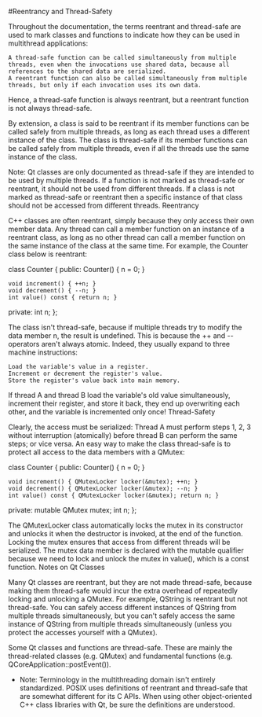 #Reentrancy and Thread-Safety

Throughout the documentation, the terms reentrant and thread-safe are used to mark classes and functions to indicate how they can be used in multithread applications:

    A thread-safe function can be called simultaneously from multiple threads, even when the invocations use shared data, because all references to the shared data are serialized.
    A reentrant function can also be called simultaneously from multiple threads, but only if each invocation uses its own data.

Hence, a thread-safe function is always reentrant, but a reentrant function is not always thread-safe.

By extension, a class is said to be reentrant if its member functions can be called safely from multiple threads, as long as each thread uses a different instance of the class. The class is thread-safe if its member functions can be called safely from multiple threads, even if all the threads use the same instance of the class.

Note: Qt classes are only documented as thread-safe if they are intended to be used by multiple threads. If a function is not marked as thread-safe or reentrant, it should not be used from different threads. If a class is not marked as thread-safe or reentrant then a specific instance of that class should not be accessed from different threads.
Reentrancy

C++ classes are often reentrant, simply because they only access their own member data. Any thread can call a member function on an instance of a reentrant class, as long as no other thread can call a member function on the same instance of the class at the same time. For example, the Counter class below is reentrant:

class Counter
{
public:
    Counter() { n = 0; }

    void increment() { ++n; }
    void decrement() { --n; }
    int value() const { return n; }

private:
    int n;
};

The class isn't thread-safe, because if multiple threads try to modify the data member n, the result is undefined. This is because the ++ and -- operators aren't always atomic. Indeed, they usually expand to three machine instructions:

    Load the variable's value in a register.
    Increment or decrement the register's value.
    Store the register's value back into main memory.

If thread A and thread B load the variable's old value simultaneously, increment their register, and store it back, they end up overwriting each other, and the variable is incremented only once!
Thread-Safety

Clearly, the access must be serialized: Thread A must perform steps 1, 2, 3 without interruption (atomically) before thread B can perform the same steps; or vice versa. An easy way to make the class thread-safe is to protect all access to the data members with a QMutex:

class Counter
{
public:
    Counter() { n = 0; }

    void increment() { QMutexLocker locker(&mutex); ++n; }
    void decrement() { QMutexLocker locker(&mutex); --n; }
    int value() const { QMutexLocker locker(&mutex); return n; }

private:
    mutable QMutex mutex;
    int n;
};

The QMutexLocker class automatically locks the mutex in its constructor and unlocks it when the destructor is invoked, at the end of the function. Locking the mutex ensures that access from different threads will be serialized. The mutex data member is declared with the mutable qualifier because we need to lock and unlock the mutex in value(), which is a const function.
Notes on Qt Classes

Many Qt classes are reentrant, but they are not made thread-safe, because making them thread-safe would incur the extra overhead of repeatedly locking and unlocking a QMutex. For example, QString is reentrant but not thread-safe. You can safely access different instances of QString from multiple threads simultaneously, but you can't safely access the same instance of QString from multiple threads simultaneously (unless you protect the accesses yourself with a QMutex).

Some Qt classes and functions are thread-safe. These are mainly the thread-related classes (e.g. QMutex) and fundamental functions (e.g. QCoreApplication::postEvent()).

* Note: Terminology in the multithreading domain isn't entirely standardized. POSIX uses definitions of reentrant and thread-safe that are somewhat different for its C APIs. When using other object-oriented C++ class libraries with Qt, be sure the definitions are understood.
